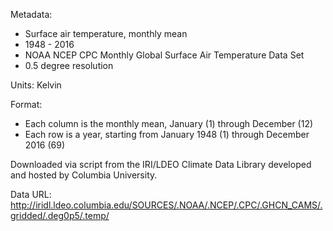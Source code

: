 Metadata:
* Surface air temperature, monthly mean
* 1948 - 2016
* NOAA NCEP CPC Monthly Global Surface Air Temperature Data Set
* 0.5 degree resolution

Units: Kelvin

Format:
* Each column is the monthly mean, January (1) through December (12)
* Each row is a year, starting from January 1948 (1) through December 2016 (69)

Downloaded via script from the IRI/LDEO Climate Data Library developed and hosted by Columbia University.

Data URL:
http://iridl.ldeo.columbia.edu/SOURCES/.NOAA/.NCEP/.CPC/.GHCN_CAMS/.gridded/.deg0p5/.temp/
